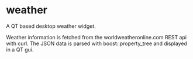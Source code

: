 weather
=======

A QT based desktop weather widget.

Weather information is fetched from the worldweatheronline.com REST api with curl. The JSON data is parsed with boost::property_tree and displayed in a QT gui.


